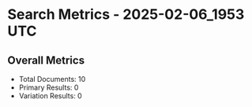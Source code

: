 # Search Metrics - 2025-02-06_1953 UTC

## Overall Metrics
- Total Documents: 10
- Primary Results: 0
- Variation Results: 0

